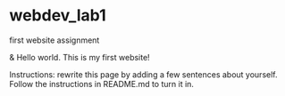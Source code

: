 # webdev_lab1
 first website assignment
 <!DOCTYPE html>
<html lang="en">
<head>
  <meta charset="utf-8">
  <title>Internet Technologies and Web Design</title>
</head>
<body>
  <p>&amp; Hello world. This is my first website!</p>
  <p>Instructions: rewrite this page by adding a few sentences about yourself. Follow the instructions in README.md to turn it in.</p>
</body>
</html>
